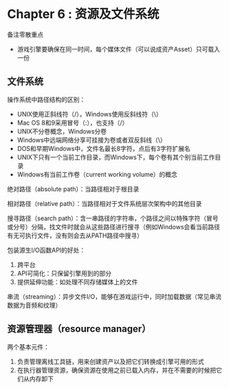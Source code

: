 # Chapter 6 : 资源及文件系统

备注零散重点

* 游戏引擎要确保在同一时间，每个媒体文件（可以说成资产Asset）只可载入一份

## 文件系统

操作系统中路径结构的区别：

* UNIX使用正斜线符（/），Windows使用反斜线符（\）
* Mac OS 8和9采用冒号（:），也支持（/）
* UNIX不分卷概念，Windows分卷
* Windows中远端网络分享可挂接为卷或者双反斜线（\\）
* DOS和早期Windows中，文件名最长8字符，点后有3字符扩展名
* UNIX下只有一个当前工作目录，而Windows下，每个卷有其个别当前工作目录
* Windows有当前工作卷（current working volume）的概念

绝对路径（absolute path）：当路径相对于根目录

相对路径（relative path）：当路径相对于文件系统层次架构中的其他目录 

搜寻路径（search path）：含一串路径的字符串，个路径之间以特殊字符（冒号或分号）分隔，找文件时就会从这些路径进行搜寻（例如Windows会看当前路径有无可执行文件，没有则会去从PATH路径中搜寻）

包装源生I/O函数API的好处：

1. 跨平台
2. API可简化：只保留引擎用到的部分
3. 提供延伸功能：如处理不同存储媒体上的文件

串流（streaming）：异步文件I/O，能够在游戏运行中，同时加载数据（常见串流数据为音频和纹理）

## 资源管理器（resource manager）

两个基本元件：

1. 负责管理离线工具链，用来创建资产以及把它们转换成引擎可用的形式
2. 在执行器管理资源，确保资源在使用之前已载入内存，并在不需要的时候把它们从内存卸下

